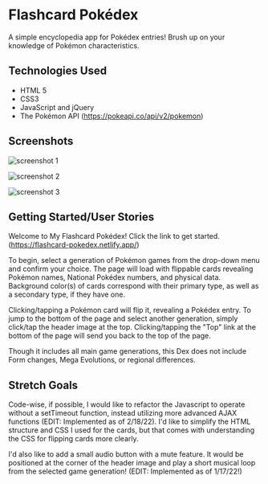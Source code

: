 # Flashcard Pokédex

A simple encyclopedia app for Pokédex entries! Brush up on your knowledge of Pokémon characteristics.

## Technologies Used

- HTML 5
- CSS3
- JavaScript and jQuery
- The Pokémon API (https://pokeapi.co/api/v2/pokemon)

## Screenshots

![screenshot 1](https://i.imgur.com/4XID9w8.jpg)

![screenshot 2](https://i.imgur.com/FI3ndEW.jpg)

![screenshot 3](https://i.imgur.com/7mZHUEg.jpg)



## Getting Started/User Stories

Welcome to My Flashcard Pokédex! Click the link to get started. (https://flashcard-pokedex.netlify.app/)

To begin, select a generation of Pokémon games from the drop-down menu and confirm your choice. The page will load with flippable cards revealing Pokémon names, National Pokédex numbers, and physical data. Background color(s) of cards correspond with their primary type, as well as a secondary type, if they have one.

Clicking/tapping a Pokémon card will flip it, revealing a Pokédex entry. To jump to the bottom of the page and select another generation, simply click/tap the header image at the top. Clicking/tapping the "Top" link at the bottom of the page will send you back to the top of the page.

Though it includes all main game generations, this Dex does not include Form changes, Mega Evolutions, or regional differences.


## Stretch Goals

Code-wise, if possible, I would like to refactor the Javascript to operate without a setTimeout function, instead utilizing more advanced AJAX functions (EDIT: Implemented as of 2/18/22). I'd like to simplify the HTML structure and CSS I used for the cards, but that comes with understanding the CSS for flipping cards more clearly. 

I'd also like to add a small audio button with a mute feature. It would be positioned at the corner of the header image and play a short musical loop from the selected game generation! (EDIT: Implemented as of 1/17/22!)

